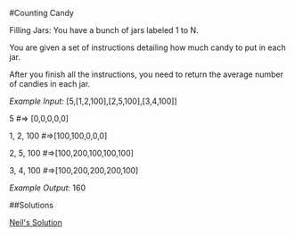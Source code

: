 #Counting Candy

Filling Jars:
You have a bunch of jars labeled 1 to N.

You are given a set of instructions detailing how much candy to put in each jar.

After you finish all the instructions, you need to return the average number of candies in each jar.

*Example Input:* [5,[1,2,100],[2,5,100],[3,4,100]]

5 #=> [0,0,0,0,0]

1, 2, 100 #=>[100,100,0,0,0]

2, 5, 100 #=>[100,200,100,100,100]

3, 4, 100 #=>[100,200,200,200,100]

*Example Output:* 160

##Solutions

[Neil's Solution](https://github.com/adowns01/Intro-to-Whiteboarding-DBC/blob/master/solutions/counting_candy_neil.rb)












